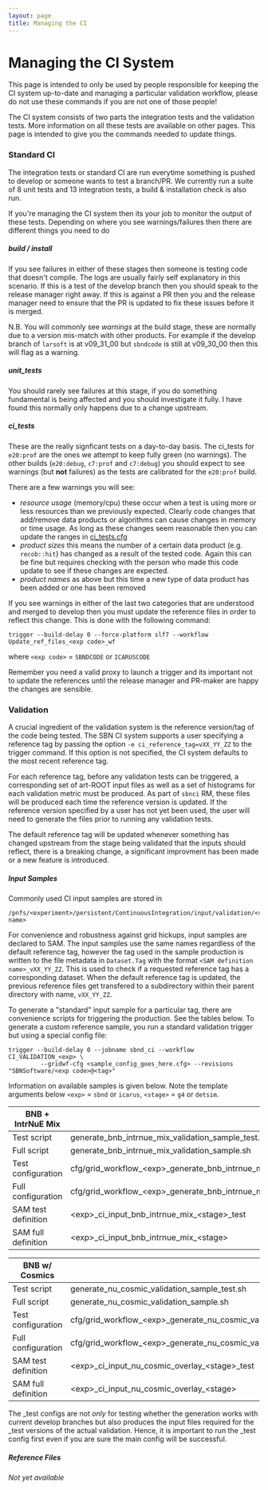 ```yaml
---
layout: page
title: Managing the CI
---
```


# Managing the CI System

This page is intended to only be used by people responsible for keeping the CI system up-to-date and managing a particular validation workflow, please do not use these commands if you are not one of those people! 

The CI system consists of two parts the integration tests and the validation tests. More information on all these tests are available on other pages. This page is intended to give you the commands needed to update things.

### Standard CI

The integration tests or standard CI are run everytime something is pushed to develop or someone wants to test a branch/PR. We currently run a suite of 8 unit tests and 13 integration tests, a build & installation check is also run. 

If you're managing the CI system then its your job to monitor the output of these tests. Depending on where you see warnings/failures then there are different things you need to do

##### build / install
If you see failures in either of these stages then someone is testing code that doesn't compile. The logs are usually fairly self explanatory in this scenario. If this is a test of the develop branch then you should speak to the release manager right away. If this is against a PR then you and the release manager need to ensure that the PR is updated to fix these issues before it is merged.

N.B. You will commonly see *warnings* at the build stage, these are normally due to a version mis-match with other products. For example if the develop branch of `larsoft` is at v09_31_00 but `sbndcode` is still at v09_30_00 then this will flag as a warning. 

##### unit_tests
You should rarely see failures at this stage, if you do something fundamental is being affected and you should investigate it fully. I have found this normally only happens due to a change upstream.

##### ci_tests
These are the really signficant tests on a day-to-day basis. The ci_tests for `e20:prof` are the ones we attempt to keep fully green (no warnings). The other builds (`e20:debug`, `c7:prof` and `c7:debug`) you should expect to see warnings (but **not** failures) as the tests are calibrated for the `e20:prof` build.

There are a few warnings you will see:
- *resource usage* (memory/cpu) these occur when a test is using more or less resources than we previously expected. Clearly code changes that add/remove data products or algorithms can cause changes in memory or time usage. As long as these changes seem reasonable then you can update the ranges in [ci_tests.cfg](https://github.com/SBNSoftware/sbndcode/blob/develop/test/ci/ci_tests.cfg)
- *product sizes* this means the number of a certain data product (e.g. `recob::hit`) has changed as a result of the tested code. Again this can be fine but requires checking with the person who made this code update to see if these changes are expected.
- *product names* as above but this time a new type of data product has been added or one has been removed

If you see warnings in either of the last two categories that are understood and merged to develop then you must update the reference files in order to reflect this change. This is done with the following command:

```
trigger --build-delay 0 --force-platform slf7 --workflow Update_ref_files_<exp code>_wf
```
where `<exp code>` = `SBNDCODE` or `ICARUSCODE`

Remember you need a valid proxy to launch a trigger and its important not to update the references until the release manager and PR-maker are happy the changes are sensible.

### Validation 
A crucial ingredient of the validation system is the reference version/tag of the code being tested. The SBN CI system supports a user specifying a reference tag by passing the option `-e ci_reference_tag=vXX_YY_ZZ` to the trigger command. If this option is not specified, the CI system defaults to the most recent reference tag.

For each reference tag, before any validation tests can be triggered, a corresponding set of art-ROOT input files as well as a set of histograms for each validation metric must be produced. As part of `sbnci` RM, these files will be produced each time the reference version is updated. If the reference version specified by a user has not yet been used, the user will need to generate the files prior to running any validation tests. 

The default reference tag will be updated whenever something has changed upstream from the stage being validated that the inputs should reflect, there is a breaking change, a significant improvment has been made or a new feature is introduced.

##### Input Samples
Commonly used CI input samples are stored in 
```
/pnfs/<experiment>/persistent/ContinuousIntegration/input/validation/<sample name>
```
For convenience and robustness against grid hickups, input samples are declared to SAM. The input samples use the same names regardless of the default reference tag, however the tag used in the sample production is written to the file metadata in `Dataset.Tag` with the format `<SAM definition name>_vXX_YY_ZZ`. This is used to check if a requested reference tag has a corresponding dataset. When the default reference tag is updated, the previous reference files get transfered to a subdirectory within their parent directory with name, `vXX_YY_ZZ`. 

To generate a "standard" input sample for a particular tag, there are convenience scripts for triggering the production. See the tables below. To generate a custom reference sample, you run a standard validation trigger but using a special config file:
  ```
  trigger --build-delay 0 --jobname sbnd_ci --workflow CI_VALIDATION_<exp> \
           --gridwf-cfg <sample_config_goes_here.cfg> --revisions "SBNSoftware/<exp code>@<tag>"
  ```
  
Information on available samples is given below. Note the template arguments below `<exp>` = `sbnd` or `icarus`, `<stage>` = `g4` or `detsim`.
  
  |   BNB + IntrNuE Mix |                                                                             | 
  | ------------------- | --------------------------------------------------------------------------- |
  | Test script         | generate_bnb_intrnue_mix_validation_sample_test.sh <new reference tag>  |
  | Full script         | generate_bnb_intrnue_mix_validation_sample.sh <new reference tag>  |
  | Test configuration  | cfg/grid_workflow_\<exp\>\_generate_bnb_intrnue_mix_validation_sample_test.cfg |
  | Full configuration  | cfg/grid_workflow_\<exp\>\_generate_bnb_intrnue_mix_validation_sample.cfg      |
  | SAM test definition | \<exp\>\_ci_input_bnb_intrnue_mix_\<stage\>\_test                             |
  | SAM full definition | \<exp\>\_ci_input_bnb_intrnue_mix_\<stage\>                                  |
  
  | BNB w/ Cosmics      |                                                                         |
  | ------------------- | ----------------------------------------------------------------------- |
  | Test script         | generate_nu_cosmic_validation_sample_test.sh <new reference tag>  |
  | Full script         | generate_nu_cosmic_validation_sample.sh <new reference tag>  |
  | Test configuration  | cfg/grid_workflow_\<exp\>\_generate_nu_cosmic_validation_sample_test.cfg |
  | Full configuration  | cfg/grid_workflow_\<exp\>\_generate_nu_cosmic_validation_sample.cfg      |
  | SAM test definition | \<exp\>\_ci_input_nu_cosmic_overlay_\<stage\>\_test                       |
  | SAM full definition | \<exp\>\_ci_input_nu_cosmic_overlay_\<stage\>                            |
  
  The \_test configs are not *only* for testing whether the generation works with current develop branches but also produces the input files required for the \_test versions of the actual validation. Hence, it is important to run the \_test config first even if you are sure the main config will be successful.

##### Reference Files
*Not yet available*
